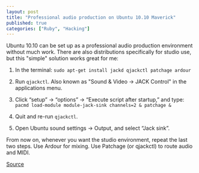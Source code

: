 ```yaml
---
layout: post
title: "Professional audio production on Ubuntu 10.10 Maverick"
published: true
categories: ["Ruby", "Hacking"]
---
```


Ubuntu 10.10 can be set up as a professional audio production environment without much work. There are also distributions specifically for studio use, but this "simple" solution works great for me:

1. In the terminal: `sudo apt-get install jackd qjackctl patchage ardour`

2. Run `qjackctl`. Also known as "Sound & Video -> JACK Control" in the applications menu.

3. Click “setup” -> “options” -> “Execute script after startup,” and type: `pacmd load-module module-jack-sink channels=2 & patchage &`

4. Quit and re-run `qjackctl`.

5. Open Ubuntu sound settings -> Output, and select “Jack sink”.

From now on, whenever you want the studio environment, repeat the last two steps. Use Ardour for mixing. Use Patchage (or qjackctl) to route audio and MIDI.

[Source](http://ubuntuforums.org/showthread.php?t=1640172)
